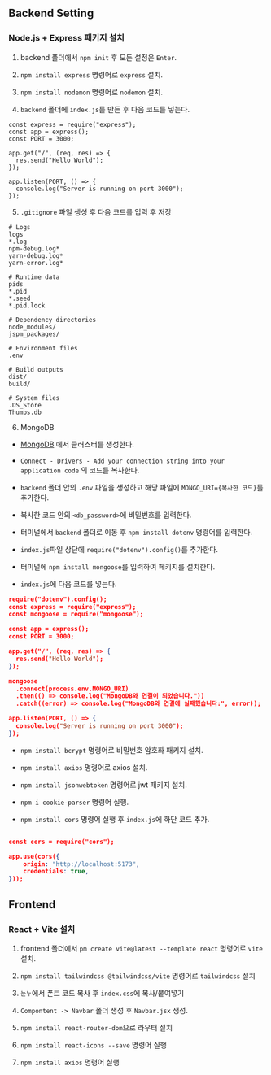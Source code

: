 ## Backend Setting

### Node.js + Express 패키지 설치

1. backend 폴더에서 `npm init` 후 모든 설정은 `Enter`.

2. `npm install express` 명령어로 `express` 설치.

3. `npm install nodemon` 명령어로 `nodemon` 설치.

4. `backend` 폴더에 `index.js`를 만든 후 다음 코드를 넣는다.

```
const express = require("express");
const app = express();
const PORT = 3000;

app.get("/", (req, res) => {
  res.send("Hello World");
});

app.listen(PORT, () => {
  console.log("Server is running on port 3000");
});
```

5. `.gitignore` 파일 생성 후 다음 코드를 입력 후 저장

```
# Logs
logs
*.log
npm-debug.log*
yarn-debug.log*
yarn-error.log*

# Runtime data
pids
*.pid
*.seed
*.pid.lock

# Dependency directories
node_modules/
jspm_packages/

# Environment files
.env

# Build outputs
dist/
build/

# System files
.DS_Store
Thumbs.db
```

6. MongoDB

- [MongoDB](https://cloud.mongodb.com/v2/68621d1b7aa4f563a2281739#/clusters/starterTemplates) 에서 클러스터를 생성한다.

- `Connect - Drivers - Add your connection string into your application code` 의 코드를 복사한다.

- `backend` 폴더 안의 `.env` 파일을 생성하고 해당 파일에 `MONGO_URI={복사한 코드}`를 추가한다.

- 복사한 코드 안의 `<db_password>`에 비밀번호를 입력한다.

- 터미널에서 `backend` 폴더로 이동 후 `npm install dotenv` 명령어를 입력한다.

- `index.js`파일 상단에 `require("dotenv").config()`를 추가한다.

- 터미널에 `npm install mongoose`를 입력하여 페키지를 설치한다.

- `index.js`에 다음 코드를 넣는다.

```json
require("dotenv").config();
const express = require("express");
const mongoose = require("mongoose");

const app = express();
const PORT = 3000;

app.get("/", (req, res) => {
  res.send("Hello World");
});

mongoose
  .connect(process.env.MONGO_URI)
  .then(() => console.log("MongoDB와 연결이 되었습니다."))
  .catch((error) => console.log("MongoDB와 연결에 실패했습니다:", error));

app.listen(PORT, () => {
  console.log("Server is running on port 3000");
});

```

- `npm install bcrypt` 명령어로 비밀번호 암호화 패키지 설치.

- `npm install axios` 명령어로 axios 설치.

- `npm install jsonwebtoken` 명령어로 jwt 패키지 설치.

- `npm i cookie-parser` 명령어 실행.

- `npm install cors` 명령어 실행 후 `index.js`에 하단 코드 추가.

```json

const cors = require("cors");

app.use(cors({
    origin: "http://localhost:5173",
    credentials: true,
}));

```

## Frontend

### React + Vite 설치

1. frontend 폴더에서 `pm create vite@latest --template react` 명령어로 `vite` 설치.

2. `npm install tailwindcss @tailwindcss/vite` 명령어로 `tailwindcss` 설치

3. `눈누`에서 폰트 코드 복사 후 `index.css`에 복사/붙여넣기

4. `Compontent -> Navbar` 폴더 생성 후 `Navbar.jsx` 생성.

5. `npm install react-router-dom`으로 라우터 설치

6. `npm install react-icons --save` 명령어 실행

7. `npm install axios` 명령어 실행
